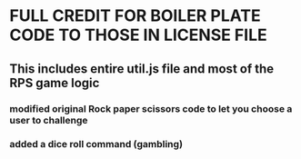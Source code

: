 # FULL CREDIT FOR BOILER PLATE CODE TO THOSE IN LICENSE FILE
## This includes entire util.js file and most of the RPS game logic 
### modified original Rock paper scissors code to let you choose a user to challenge 

### added a dice roll command (gambling)

